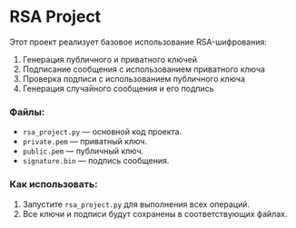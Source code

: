 # RSA Project

Этот проект реализует базовое использование RSA-шифрования:

1. Генерация публичного и приватного ключей
2. Подписание сообщения с использованием приватного ключа
3. Проверка подписи с использованием публичного ключа
4. Генерация случайного сообщения и его подпись

### Файлы:
- `rsa_project.py` — основной код проекта.
- `private.pem` — приватный ключ.
- `public.pem` — публичный ключ.
- `signature.bin` — подпись сообщения.

### Как использовать:
1. Запустите `rsa_project.py` для выполнения всех операций.
2. Все ключи и подписи будут сохранены в соответствующих файлах.

